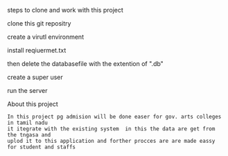 steps to clone and work with this project

clone this git repositry

create a virutl environment 

install reqiuermet.txt 

then delete the databasefile with the extention of ".db"

create a super user

run the server



About this project

    In this project pg admision will be done easer for gov. arts colleges in tamil nadu
    it itegrate with the existing system  in this the data are get from the tngasa and 
    uplod it to this application and forther procces are are made eassy for student and staffs 





